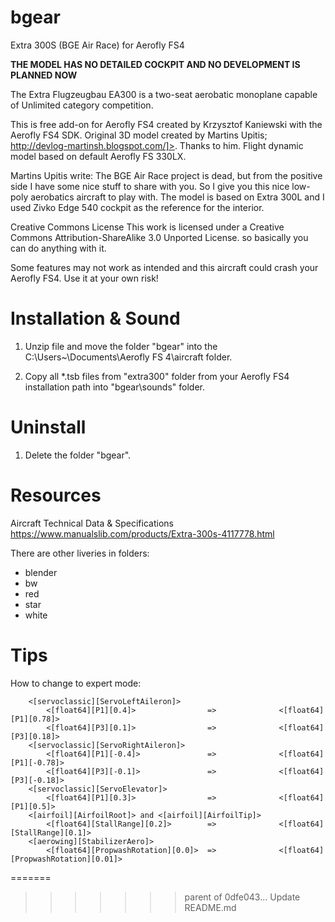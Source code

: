 # bgear
Extra 300S (BGE Air Race) for Aerofly FS4

**THE MODEL HAS NO DETAILED COCKPIT AND NO DEVELOPMENT IS PLANNED NOW**

The Extra Flugzeugbau EA300 is a two-seat aerobatic monoplane capable of Unlimited category competition.

This is free add-on for Aerofly FS4 created by Krzysztof Kaniewski with the Aerofly FS4 SDK. 
Original 3D model created by Martins Upitis; http://devlog-martinsh.blogspot.com/]>. Thanks to him. 
Flight dynamic model based on default Aerofly FS 330LX.
 
Martins Upitis write: The BGE Air Race project is dead, but from the positive side I have some nice stuff to share with you. So I give you this nice low-poly aerobatics aircraft to play with. The model is based on Extra 300L  and I used Zivko Edge 540 cockpit as the reference for the interior.

Creative Commons License
This work is licensed under a Creative Commons Attribution-ShareAlike 3.0 Unported License.
so basically you can do anything with it.

 Some features may not work as intended and this aircraft could crash your Aerofly FS4. 
 Use it at your own risk!
 
# Installation & Sound

1. Unzip file and move the folder "bgear" into the C:\Users\~\Documents\Aerofly FS 4\aircraft folder.

2. Copy all *.tsb files from "extra300" folder from your Aerofly FS4 installation path into "bgear\sounds" folder.

# Uninstall

1. Delete the folder "bgear".

# Resources

Aircraft Technical Data & Specifications https://www.manualslib.com/products/Extra-300s-4117778.html

There are other liveries in folders:

- blender
- bw
- red
- star
- white

# Tips

How to change to expert mode:

        <[servoclassic][ServoLeftAileron]>
            <[float64][P1][0.4]>				=>	            <[float64][P1][0.78]>
            <[float64][P3][0.1]>				=>	            <[float64][P3][0.18]>
        <[servoclassic][ServoRightAileron]>
            <[float64][P1][-0.4]>				=>	            <[float64][P1][-0.78]>
            <[float64][P3][-0.1]>				=>	            <[float64][P3][-0.18]>
        <[servoclassic][ServoElevator]>
            <[float64][P1][0.3]>				=>	            <[float64][P1][0.5]>
        <[airfoil][AirfoilRoot]> and <[airfoil][AirfoilTip]>			
            <[float64][StallRange][0.2]>		=>	            <[float64][StallRange][0.1]>
        <[aerowing][StabilizerAero]>
            <[float64][PropwashRotation][0.0]>	=>	            <[float64][PropwashRotation][0.01]>
=======
>>>>>>> parent of 0dfe043... Update README.md
